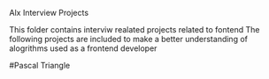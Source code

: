 Alx Interview Projects

This folder contains interviw realated projects related to fontend 
The following projects are included to make a better understanding of alogrithms used as a frontend developer

#Pascal Triangle

